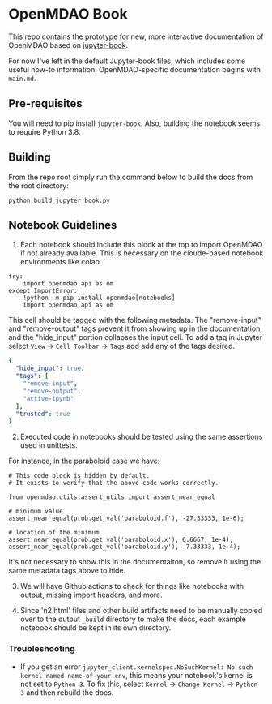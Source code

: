 # OpenMDAO Book

This repo contains the prototype for new, more interactive documentation of OpenMDAO
based on [jupyter-book](https://jupyterbook.org/intro.html).

For now I've left in the default Jupyter-book files, which includes some
useful how-to information. OpenMDAO-specific documentation begins with `main.md`.

## Pre-requisites

You will need to pip install `jupyter-book`.
Also, building the notebook seems to require Python 3.8.

## Building

From the repo root simply run the command below to build the docs from the root directory:

```
python build_jupyter_book.py
```

## Notebook Guidelines

1. Each notebook should include this block at the top to import OpenMDAO if not already available.  This is necessary on the cloude-based notebook environments like colab.

``` python3
try:
    import openmdao.api as om
except ImportError:
    !python -m pip install openmdao[notebooks]
    import openmdao.api as om
```

This cell should be tagged with the following metadata.  The "remove-input" and "remove-output" tags prevent it from showing up in the documentation, and the "hide_input" portion collapses the input cell. To add a tag in Jupyter select `View` -> `Cell Toolbar` -> `Tags` add add any of the tags desired.

``` yaml
{
  "hide_input": true,
  "tags": [
    "remove-input",
    "remove-output",
    "active-ipynb"
  ],
  "trusted": true
}
```

2. Executed code in notebooks should be tested using the same assertions used in unittests.

For instance, in the paraboloid case we have:

``` python3
# This code block is hidden by default.
# It exists to verify that the above code works correctly.

from openmdao.utils.assert_utils import assert_near_equal

# minimum value
assert_near_equal(prob.get_val('paraboloid.f'), -27.33333, 1e-6);

# location of the minimum
assert_near_equal(prob.get_val('paraboloid.x'), 6.6667, 1e-4);
assert_near_equal(prob.get_val('paraboloid.y'), -7.33333, 1e-4);
```

It's not necessary to show this in the documentaiton, so remove it using the same
metadata tags above to hide.

3. We will have Github actions to check for things like notebooks with output, missing import headers, and more.

4. Since 'n2.html' files and other build artifacts need to be manually copied over to the output `_build` directory to make the docs, each example notebook should be kept in its own directory.

### Troubleshooting

- If you get an error `jupyter_client.kernelspec.NoSuchKernel: No such kernel named name-of-your-env`, this means your notebook's kernel is not set to `Python 3`. To fix this, select `Kernel` -> `Change Kernel` -> `Python 3` and then rebuild the docs.
